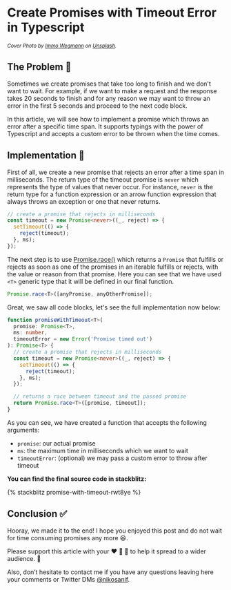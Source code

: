 # Create Promises with Timeout Error in Typescript

<sup>_Cover Photo by [Immo Wegmann](https://unsplash.com/@macroman?utm_source=unsplash&utm_medium=referral&utm_content=creditCopyText) on [Unsplash](https://unsplash.com/)._</sup>

## The Problem :thinking:

Sometimes we create promises that take too long to finish and we don't want to wait. For example, if we want to make a request and the response takes 20 seconds to finish and for any reason we may want to throw an error in the first 5 seconds and proceed to the next code block.

In this article, we will see how to implement a promise which throws an error after a specific time span. It supports typings with the power of Typescript and accepts a custom error to be thrown when the time comes.

## Implementation :rocket:

First of all, we create a new promise that rejects an error after a time span in milliseconds. The return type of the timeout promise is `never` which represents the type of values that never occur. For instance, `never` is the return type for a function expression or an arrow function expression that always throws an exception or one that never returns.

```ts
// create a promise that rejects in milliseconds
const timeout = new Promise<never>((_, reject) => {
  setTimeout(() => {
    reject(timeout);
  }, ms);
});
```

The next step is to use [Promise.race()](https://developer.mozilla.org/en-US/docs/Web/JavaScript/Reference/Global_Objects/Promise/race) which returns a `Promise` that fulfills or rejects as soon as one of the promises in an iterable fulfills or rejects, with the value or reason from that promise. Here you can see that we have used `<T>` generic type that it will be defined in our final function.

```ts
Promise.race<T>([anyPromise, anyOtherPromise]);
```

Great, we saw all code blocks, let's see the full implementation now below:

```ts
function promiseWithTimeout<T>(
  promise: Promise<T>,
  ms: number,
  timeoutError = new Error('Promise timed out')
): Promise<T> {
  // create a promise that rejects in milliseconds
  const timeout = new Promise<never>((_, reject) => {
    setTimeout(() => {
      reject(timeout);
    }, ms);
  });

  // returns a race between timeout and the passed promise
  return Promise.race<T>([promise, timeout]);
}
```

As you can see, we have created a function that accepts the following arguments:

- `promise`: our actual promise
- `ms`: the maximum time in milliseconds which we want to wait
- `timeoutError`: (optional) we may pass a custom error to throw after timeout

**You can find the final source code in stackblitz:**

<!-- custom tag to embed stackblitz -->
<!-- https://stackblitz.com/edit/promise-with-timeout-rwt8ye -->

{% stackblitz promise-with-timeout-rwt8ye %}

## Conclusion :white_check_mark:

Hooray, we made it to the end! I hope you enjoyed this post and do not wait for time consuming promises any more :laughing:.

Please support this article with your :heart: :unicorn: :bookmark: to help it spread to a wider audience. :pray:

Also, don’t hesitate to contact me if you have any questions leaving here your comments or Twitter DMs [@nikosanif](https://twitter.com/nikosanif).
